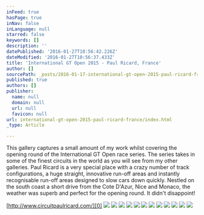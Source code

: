 ```yaml
---
inFeed: true
hasPage: true
inNav: false
inLanguage: null
starred: false
keywords: []
description: ''
datePublished: '2016-01-27T10:56:42.226Z'
dateModified: '2016-01-27T10:56:37.433Z'
title: 'International GT Open 2015 - Paul Ricard, France'
author: []
sourcePath: _posts/2016-01-17-international-gt-open-2015-paul-ricard-france.md
published: true
authors: []
publisher:
  name: null
  domain: null
  url: null
  favicon: null
url: international-gt-open-2015-paul-ricard-france/index.html
_type: Article

---
```

This gallery captures a small amount of my work whilst covering the opening round of the International GT Open race series. The series takes in some of the finest circuits in the world as you will see from my other galleries. Paul Ricard is a very special place with a crazy number of track configurations, a huge straight, innovative run-off areas and instantly recognisable run-off areas designed to slow cars down quickly. Nestled on the south coast a short drive from the Cote D'Azur, Nice and Monaco, the weather was superb and perfect for the opening round. It didn't disappoint!

[http://www.circuitpaulricard.com/][0]
![](https://the-grid-user-content.s3-us-west-2.amazonaws.com/78a07778-427b-48cd-99af-5a0a65f81193.jpg)
![](https://the-grid-user-content.s3-us-west-2.amazonaws.com/e5689a2e-bdf6-494e-9f70-2e83855d2ce9.jpg)
![](https://the-grid-user-content.s3-us-west-2.amazonaws.com/ae88c6a0-477b-4347-8b97-d78092607465.jpg)
![](https://the-grid-user-content.s3-us-west-2.amazonaws.com/4a889713-ba51-4d93-8f5f-4eb6378d67fe.jpg)
![](https://the-grid-user-content.s3-us-west-2.amazonaws.com/d360107c-6e13-4467-87fc-dc8f7a44ad4a.jpg)
![](https://the-grid-user-content.s3-us-west-2.amazonaws.com/f9f3a86c-9d43-4172-b30d-b1adf0d35eb0.jpg)
![](https://the-grid-user-content.s3-us-west-2.amazonaws.com/99717c48-b68b-4101-bd61-9247ad81781f.jpg)
![](https://the-grid-user-content.s3-us-west-2.amazonaws.com/00c5399a-ed55-4dd7-be7c-5be9f20ec1ba.jpg)
![](https://the-grid-user-content.s3-us-west-2.amazonaws.com/4a777deb-28d8-4b83-8953-0bdfee5c890c.jpg)
![](https://the-grid-user-content.s3-us-west-2.amazonaws.com/6d585252-3bfb-4707-ba7e-3e4f017a368d.jpg)
![](https://the-grid-user-content.s3-us-west-2.amazonaws.com/b79648b3-fd16-45b7-bb46-edff18448bea.jpg)
![](https://the-grid-user-content.s3-us-west-2.amazonaws.com/a7312e41-f008-448e-b53a-e82150617597.jpg)

[0]: http://www.circuitpaulricard.com/